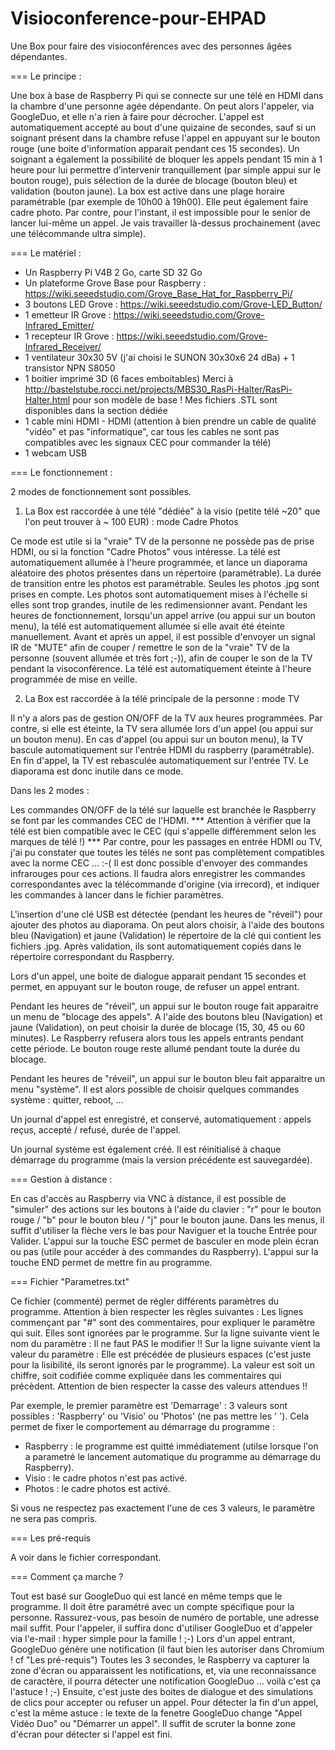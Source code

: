 # Visioconference-pour-EHPAD
Une Box pour faire des visioconférences avec des personnes âgées dépendantes.


=== Le principe :

Une box à base de Raspberry Pi qui se connecte sur une télé en HDMI dans la chambre d'une personne agée dépendante.
On peut alors l'appeler, via GoogleDuo, et elle n'a rien à faire pour décrocher.
L'appel est automatiquement accepté au bout d'une quizaine de secondes, sauf si un soignant présent dans la chambre refuse l'appel en appuyant sur le bouton rouge (une boite d'information apparait pendant ces 15 secondes).
Un soignant a également la possibilité de bloquer les appels pendant 15 min à 1 heure pour lui permettre d’intervenir tranquillement (par simple appui sur le bouton rouge), puis sélection de la durée de blocage (bouton bleu) et validation (bouton jaune).
La box est active dans une plage horaire paramétrable (par exemple de 10h00 à 19h00).
Elle peut également faire cadre photo.
Par contre, pour l'instant, il est impossible pour le senior de lancer lui-même un appel. Je vais travailler là-dessus prochainement (avec une télécommande ultra simple).


=== Le matériel :

- Un Raspberry Pi V4B 2 Go, carte SD 32 Go
- Un plateforme Grove Base pour Raspberry : https://wiki.seeedstudio.com/Grove_Base_Hat_for_Raspberry_Pi/
- 3 boutons LED Grove : https://wiki.seeedstudio.com/Grove-LED_Button/
- 1 emetteur IR Grove : https://wiki.seeedstudio.com/Grove-Infrared_Emitter/
- 1 recepteur IR Grove : https://wiki.seeedstudio.com/Grove-Infrared_Receiver/
- 1 ventilateur 30x30 5V (j'ai choisi le SUNON 30x30x6 24 dBa) + 1 transistor NPN S8050
- 1 boitier imprimé 3D (6 faces emboitables) Merci à http://bastelstube.rocci.net/projects/MBS30_RasPi-Halter/RasPi-Halter.html pour son modèle de base ! Mes fichiers .STL sont disponibles dans la section dédiée
- 1 cable mini HDMI - HDMI  (attention à bien prendre un cable de qualité "vidéo" et pas "informatique", car tous les cables ne sont pas compatibles avec les signaux CEC pour commander la télé)
- 1 webcam USB


=== Le fonctionnement :

2 modes de fonctionnement sont possibles.

1) La Box est raccordée à une télé "dédiée" à la visio (petite télé ~20" que l'on peut trouver à ~ 100 EUR) : mode Cadre Photos

Ce mode est utile si la "vraie" TV de la personne ne possède pas de prise HDMI, ou si la fonction "Cadre Photos" vous intéresse.
La télé est automatiquement allumée à l'heure programmée, et lance un diaporama aléatoire des photos présentes dans un répertoire (paramétrable).
La durée de transition entre les photos est paramétrable.
Seules les photos .jpg  sont prises en compte. 
Les photos sont automatiquement mises à l'échelle si elles sont trop grandes, inutile de les redimensionner avant.
Pendant les heures de fonctionnement, lorsqu'un appel arrive (ou appui sur un bouton menu), la télé est automatiquement allumée si elle avait été éteinte manuellement.
Avant et après un appel, il est possible d'envoyer un signal IR de "MUTE" afin de couper / remettre le son de la "vraie" TV de la personne (souvent allumée et très fort ;-)), afin de couper le son de la TV pendant la visoconférence.
La télé est automatiquement éteinte à l'heure programmée de mise en veille.
 
2) La Box est raccordée à la télé principale de la personne : mode TV

Il n'y a alors pas de gestion ON/OFF de la TV aux heures programmées.
Par contre, si elle est éteinte, la TV sera allumée lors d'un appel (ou appui sur un bouton menu).
En cas d'appel (ou appui sur un bouton menu), la TV bascule automatiquement sur l'entrée HDMI du raspberry (paramétrable).
En fin d'appel, la TV est rebasculée automatiquement sur l'entrée TV.
Le diaporama est donc inutile dans ce mode. 

Dans les 2 modes :

Les commandes ON/OFF de la télé sur laquelle est branchée le Raspberry se font par les commandes CEC de l'HDMI.
*** Attention à vérifier que la télé est bien compatible avec le CEC (qui s'appelle différemment selon les marques de télé !) ***
Par contre, pour les passages en entrée HDMI ou TV, j'ai pu constater que toutes les télés ne sont pas complètement compatibles avec la norme CEC ... :-(
Il est donc possible d'envoyer des commandes infrarouges pour ces actions.
Il faudra alors enregistrer les commandes correspondantes avec la télécommande d'origine (via irrecord), et indiquer les commandes à lancer dans le fichier paramètres.

L'insertion d'une clé USB est détectée (pendant les heures de "réveil") pour ajouter des photos au diaporama. On peut alors choisir, à l'aide des boutons bleu (Navigation) et jaune (Validation) le répertoire de la clé qui contient les fichiers .jpg. Après validation, ils sont automatiquement copiés dans le répertoire correspondant du Raspberry.

Lors d'un appel, une boite de dialogue apparait pendant 15 secondes et permet, en appuyant sur le bouton rouge, de refuser un appel entrant.

Pendant les heures de "réveil", un appui sur le bouton rouge fait apparaitre un menu de "blocage des appels". A l'aide des boutons bleu (Navigation) et jaune (Validation), on peut choisir la durée de blocage (15, 30, 45 ou 60 minutes). Le Raspberry refusera alors tous les appels entrants pendant cette période. Le bouton rouge reste allumé pendant toute la durée du blocage.

Pendant les heures de "réveil", un appui sur le bouton bleu fait apparaitre un menu "système". Il est alors possible de choisir quelques commandes système : quitter, reboot, ...

Un journal d'appel est enregistré, et conservé, automatiquement : appels reçus, accepté / refusé, durée de l'appel.

Un journal système est également créé. Il est réinitialisé à chaque démarrage du programme (mais la version précédente est sauvegardée).


=== Gestion à distance :

En cas d'accès au Raspberry via VNC à distance, il est possible de "simuler" des actions sur les boutons à l'aide du clavier :
"r" pour le bouton rouge  /  "b" pour le bouton bleu  /  "j" pour le bouton jaune.
Dans les menus, il suffit d'utiliser la flèche vers le bas pour Naviguer et la touche Entrée pour Valider.
L'appui sur la touche ESC permet de basculer en mode plein écran ou pas (utile pour accéder à des commandes du Raspberry).
L'appui sur la touche END permet de mettre fin au programme.


=== Fichier "Parametres.txt"

Ce fichier (commenté) permet de régler différents paramètres du programme.
Attention à bien respecter les règles suivantes :
Les lignes commençant par "#" sont des commentaires, pour expliquer le paramètre qui suit. Elles sont ignorées par le programme.
Sur la ligne suivante vient le nom du paramètre : Il ne faut PAS le modifier !!
Sur la ligne suivante vient la valeur du paramètre : Elle est précédée de plusieurs espaces (c'est juste pour la lisibilité, ils seront ignorés par le programme). La valeur est soit un chiffre, soit codifiée comme expliquée dans les commentaires qui précèdent. Attention de bien respecter la casse des valeurs attendues !!

Par exemple, le premier paramètre est 'Demarrage' :
3 valeurs sont possibles : 'Raspberry'  ou  'Visio'  ou  'Photos'   (ne pas mettre les ' ').
Cela permet de fixer le comportement au démarrage du programme :
- Raspberry : le programme est quitté immédiatement (utilse lorsque l'on a parametré le lancement automatique du programme au démarrage du Raspberry).
- Visio : le cadre photos n'est pas activé.
- Photos : le cadre photos est activé.

Si vous ne respectez pas exactement l'une de ces 3 valeurs, le paramètre ne sera pas compris.


=== Les pré-requis

A voir dans le fichier correspondant.


=== Comment ça marche ?

Tout est basé sur GoogleDuo qui est lancé en même temps que le programme.
Il doit être paramétré avec un compte spécifique pour la personne. Rassurez-vous, pas besoin de numéro de portable, une adresse mail suffit.
Pour l'appeler, il suffira donc d'utiliser GoogleDuo et d'appeler via l'e-mail : hyper simple pour la famille ! ;-)
Lors d'un appel entrant, GoogleDuo génère une notification (il faut bien les autoriser dans Chromium !  cf "Les pré-requis")
Toutes les 3 secondes, le Raspberry va capturer la zone d'écran ou apparaissent les notifications, et, via une reconnaissance de caractère, il pourra détecter une notification GoogleDuo ... voilà c'est ça l'astuce ! ;-)
Ensuite, c'est juste des boites de dialogue et des simulations de clics pour accepter ou refuser un appel.
Pour détecter la fin d'un appel, c'est la même astuce : le texte de la fenetre GoogleDuo change "Appel Vidéo Duo" ou "Démarrer un appel". Il suffit de scruter la bonne zone d'écran pour détecter si l'appel est fini.


